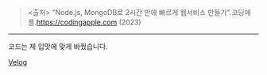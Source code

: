 > <출처>
"Node.js, MongoDB로 2시간 만에 빠르게 웹서비스 만들기".코딩애플.https://codingapple.com (2023)
<hr>코드는 제 입맛에 맞게 바꿨습니다.

[Velog](https://velog.io/@thdgusrbek/series/Node.js-MongoDB%EB%A1%9C-2%EC%8B%9C%EA%B0%84-%EB%A7%8C%EC%97%90-%EB%B9%A0%EB%A5%B4%EA%B2%8C-%EC%9B%B9%EC%84%9C%EB%B9%84%EC%8A%A4-%EB%A7%8C%EB%93%A4%EA%B8%B0)
